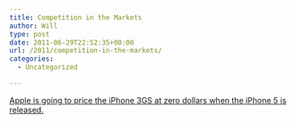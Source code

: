 ```yaml
---
title: Competition in the Markets
author: Will
type: post
date: 2011-06-29T22:52:35+00:00
url: /2011/competition-in-the-markets/
categories:
  - Uncategorized

---
```

[Apple is going to price the iPhone 3GS at zero dollars when the iPhone 5 is released.][1]

 [1]: http://www.ibtimes.com/articles/171714/20110629/3gs-to-be-free-after-iphone-5-comes-analyst.htm